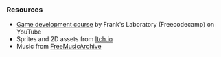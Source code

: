 



### Resources

- [Game development course](https://youtu.be/GFO_txvwK_c) by Frank's Laboratory (Freecodecamp) on YouTube
- Sprites and 2D assets from [Itch.io](https://itch.io/)
- Music from [FreeMusicArchive](https://freemusicarchive.org/music/Scott_Holmes/christmas-background-music/jingle-bells-1/)